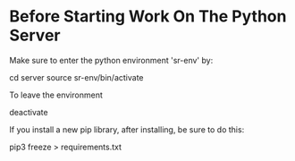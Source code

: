 # Before Starting Work On The Python Server

Make sure to enter the python environment 'sr-env' by:

cd server
source sr-env/bin/activate

To leave the environment

deactivate

If you install a new pip library, after installing, be sure to do this:

pip3 freeze > requirements.txt
